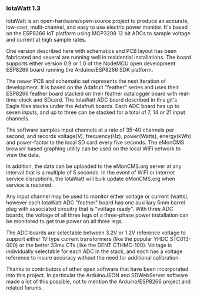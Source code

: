 

### IotaWatt 1.3

IotaWatt is an open-hardware/open-source project to produce an accurate, low-cost, multi-channel, and easy to use electric power monitor.  It's based on the ESP8266 IoT platform using MCP3208 12 bit ADCs to sample voltage and current at high sample rates. 

One version described here with schematics and PCB layout has been fabricated and several are running well in residential installations.
The board supports either version 0.9 or 1.0 of the NodeMCU open development ESP8266 board running the Arduino/ESP8266 SDK platform.

The newer PCB and schematic set represents the next iteration of development. It is based on the Adafruit "feather" series and uses their ESP8266 feather board stacked on their feather datalogger board with real-time-clock and SDcard.  The IotaWatt ADC board described in this git's Eagle files stacks under the Adafruit boards.  Each ADC board has up to seven inputs, and up to three can be stacked for a total of 7, 14 or 21 input channels.

The software samples input channels at a rate of 35-40 channels per second, and records voltage(V), frequency(Hz), power(Watts), energy(kWh) and power-factor to the local SD card every five seconds.  The eMonCMS browser based graphing utility can be used on the local WiFi network to view the data.

In addition, the data can be uploaded to the eMonCMS.org server at any interval that is a multiple of 5 seconds. In the event of WiFi or internet service disruptions, the IotaWatt will bulk update eMonCMS.org when service is restored.

Any input channel may be used to monitor either voltage or current (watts), however each IotaWatt ADC "feather" board has one auxiliary 5mm barrel plug with associated circuitry that is "voltage ready".  With three ADC boards, the voltage of all three legs of a three-phase power installation can be monitored to get true power on all three legs.

The ADC boards are selectable between 3.2V or 1.2V reference voltage to support either 1V type current transformers (like the popular YHDC STC013-000) or the better 33mv CTs (like the DENT CTHMC-100).  Voltage is individually selectable for each ADC in the stack, and each has a voltage reference to insure accuracy without the need for additional calibration.

Thanks to contributors of other open software that have been incorporated into this project.  In particular the ArduinoJSON and SDWebServer software made a lot of this possible, not to mention the Arduino/ESP8266 project and related forums.
